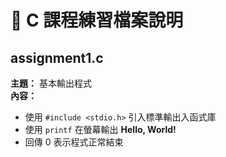 # 📘 C 課程練習檔案說明

## assignment1.c
**主題：** 基本輸出程式  
**內容：**  
- 使用 `#include <stdio.h>` 引入標準輸出入函式庫  
- 使用 `printf` 在螢幕輸出 **Hello, World!**  
- 回傳 0 表示程式正常結束